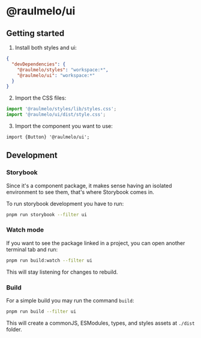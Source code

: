 # @raulmelo/ui

## Getting started

1. Install both styles and ui:

```json
{
  "devDependencies": {
    "@raulmelo/styles": "workspace:*",
    "@raulmelo/ui": "workspace:*"
  }
}
```

2. Import the CSS files:

```ts
import '@raulmelo/styles/lib/styles.css';
import '@raulmelo/ui/dist/style.css';
```

3. Import the component you want to use:

```tsx
import {Button} '@raulmelo/ui';
```

## Development

### Storybook

Since it's a component package, it makes sense having an isolated environment to see them, that's where Storybook comes in.

To run storybook development you have to run:

```sh
pnpm run storybook --filter ui
```

### Watch mode

If you want to see the package linked in a project, you can open another terminal tab and run:

```sh
pnpm run build:watch --filter ui
```

This will stay listening for changes to rebuild.

### Build

For a simple build you may run the command `build`:

```sh
pnpm run build --filter ui
```

This will create a commonJS, ESModules, types, and styles assets at `./dist` folder.
